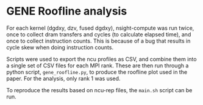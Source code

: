 # GENE Roofline analysis

For each kernel (dgdxy, dzv, fused dgdxy), nsight-compute was run twice, once
to collect dram transfers and cycles (to calculate elapsed time), and once to
collect instruction counts. This is because of a bug that results in cycle
skew when doing instruction counts.

Scripts were used to export the ncu profiles as CSV, and combine them into a
single set of CSV files for each MPI rank. These are then run through a python
script, `gene_roofline.py`, to produce the roofline plot used in the paper. For
the analysis, only rank 1 was used.

To reproduce the results based on ncu-rep files, the `main.sh` script can be
run.
